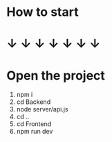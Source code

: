 <h1>How to start<h1>
↓  ↓  ↓  ↓  ↓  ↓  ↓ 

# Open the project
1) npm i
2) cd Backend
3) node server/api.js
4) cd ..
5) cd Frontend
6) npm run dev 
